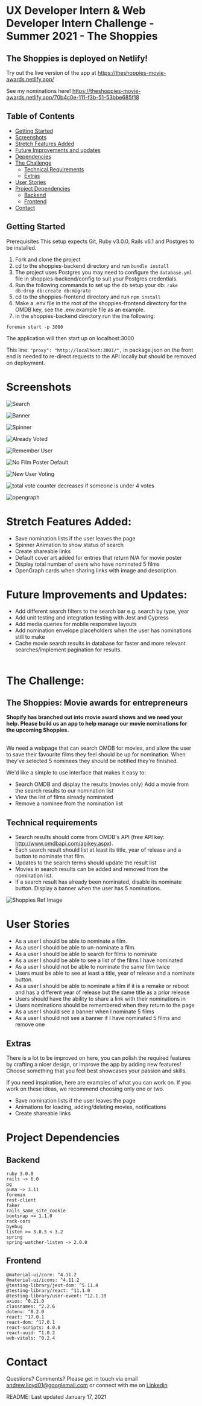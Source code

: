 # UX Developer Intern & Web Developer Intern Challenge - Summer 2021 - The Shoppies

## The Shoppies is deployed on Netlify!

Try out the live version of the app at https://theshoppies-movie-awards.netlify.app/

See my nominations here! https://theshoppies-movie-awards.netlify.app/70b4c0e-111-f3b-51-53bbe685f18

## Table of Contents

- [Getting Started](##Getting-Started)
- [Screenshots](#Screenshots)
- [Stretch Features Added](#Stretch-Features-Added)
- [Future Improvements and updates](#Future-Improvements-and-updates)
- [Dependencies](#dependencies)
- [The Challenge](#The-Challenge)
  - [Technical Requirements](##Technical-requirements)
  - [Extras](#Extras)
- [User Stories](#User-Stories)
- [Project Dependencies](#Project-Dependencies)
  - [Backend](#Backend)
  - [Frontend](#Frontend)
- [Contact](#Contact)

## Getting Started

Prerequisites
This setup expects Git, Ruby v3.0.0, Rails v6.1 and Postgres to be installed.

1. Fork and clone the project
2. cd to the shoppies-backend directory and run `bundle install`
3. The project uses Postgres you may need to configure the `database.yml` file in shoppies-backend/config to suit your Postgres credentials.
4. Run the following commands to set up the db setup your db: `rake db:drop db:create db:migrate`
5. cd to the shoppies-frontend directory and run `npm install`
6. Make a .env file in the root of the shoppies-frontend directory for the OMDB key, see the .env.example file as an example.
7. in the shoppies-backend directory run the the following:

`foreman start -p 3000`

The application will then start up on localhost:3000

This line: `"proxy": "http://localhost:3001/",` in package.json on the front end is needed to re-direct requests to the API locally but should be removed on deployment.

# Screenshots

![Search](docs/search.gif)

![Banner](docs/banner.gif)

![Spinner](docs/spinner.gif)

![Already Voted](docs/alreadyvoted.gif)

![Remember User](docs/rememberuser.gif)

![No Film Poster Default](docs/defaultimage.gif)

![New User Voting](docs/newuservoting.gif)

![total vote counter decreases if someone is under 4 votes](docs/removevotecounter.gif)

![opengraph](docs/opengraph.gif)

# Stretch Features Added:

- Save nomination lists if the user leaves the page
- Spinner Animation to show status of search
- Create shareable links
- Default cover art added for entries that return N/A for movie poster
- Display total number of users who have nominated 5 films
- OpenGraph cards when sharing links with image and description.
  <br>

# Future Improvements and Updates:

- Add different search filters to the search bar e.g. search by type, year
- Add unit testing and integration testing with Jest and Cypress
- Add media queries for mobile responsive layouts
- Add nomination envelope placeholders when the user has nominations still to make
- Cache movie search results in database for faster and more relevant searches/implement pagination for results.
  <br>
  <br>

# The Challenge:

## The Shoppies: Movie awards for entrepreneurs

<b>Shopify has branched out into movie award shows and we need your help. Please build us an app to help manage our movie nominations for the upcoming Shoppies.</b>
<br></br>

We need a webpage that can search OMDB for movies, and allow the user to save their favourite films they feel should be up for nomination. When they've selected 5 nominees they should be notified they're finished.

We'd like a simple to use interface that makes it easy to:

- Search OMDB and display the results (movies only)
  Add a movie from the search results to our nomination list
- View the list of films already nominated
- Remove a nominee from the nomination list

## Technical requirements

- Search results should come from OMDB's API (free API key: http://www.omdbapi.com/apikey.aspx).
- Each search result should list at least its title, year of release and a button to nominate that film.
- Updates to the search terms should update the result list
- Movies in search results can be added and removed from the nomination list.
- If a search result has already been nominated, disable its nominate button.
  Display a banner when the user has 5 nominations.

![Shoppies Ref Image](docs/Shoppies.png)

# User Stories

- As a user I should be able to nominate a film.
- As a user I should be able to un-nominate a film.
- As a user I should be able to search for films to nominate
- As a user I should be able to see a list of the films I have nominated
- As a user I should not be able to nominate the same film twice
- Users must be able to see at least a title, year of release and a nominate button.
- As a user I should be able to nominate a film if it is a remake or reboot and has a different year of release but the same title as a prior release
- Users should have the ability to share a link with their nominations in
- Users nominations should be remembered when they return to the page
- As a user I should see a banner when I nominate 5 films
- As a user I should not see a banner if I have nominated 5 films and remove one

## Extras

There is a lot to be improved on here, you can polish the required features by crafting a nicer design, or improve the app by adding new features! Choose something that you feel best showcases your passion and skills.

If you need inspiration, here are examples of what you can work on. If you work on these ideas, we recommend choosing only one or two.

- Save nomination lists if the user leaves the page
- Animations for loading, adding/deleting movies, notifications
- Create shareable links

# Project Dependencies

## Backend

    ruby 3.0.0
    rails ~> 6.0
    pg
    puma ~> 3.11
    foreman
    rest-client
    faker
    rails_same_site_cookie
    bootsnap >= 1.1.0
    rack-cors
    byebug
    listen >= 3.0.5 < 3.2
    spring
    spring-watcher-listen ~> 2.0.0

## Frontend

    @material-ui/core: ^4.11.2
    @material-ui/icons: ^4.11.2
    @testing-library/jest-dom: ^5.11.4
    @testing-library/react: ^11.1.0
    @testing-library/user-event: ^12.1.10
    axios: ^0.21.0
    classnames: ^2.2.6
    dotenv: ^8.2.0
    react: ^17.0.1
    react-dom: ^17.0.1
    react-scripts: 4.0.0
    react-uuid: ^1.0.2
    web-vitals: ^0.2.4

# Contact

Questions? Comments? Please get in touch via email andrew.lloyd01@googlemail.com or connect with me on [Linkedin](https://www.linkedin.com/in/andrewlloyd01/)

README: Last updated January 17, 2021
